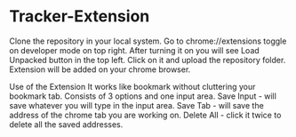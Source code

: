 # Tracker-Extension
Clone the repository in your local system.
Go to chrome://extensions toggle on developer mode on top right. After turning it on you will see Load Unpacked button in the top left. Click on it and upload the repository folder.
Extension will be added on your chrome browser.

Use of the Extension
It works like bookmark without cluttering your bookmark tab.
Consists of 3 options and one input area.
Save Input - will save whatever you will type in the input area.
Save Tab - will save the address of the chrome tab you are working on.
Delete All - click it twice to delete all the saved addresses.
